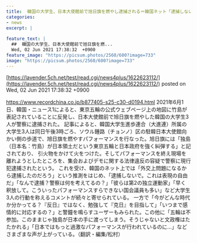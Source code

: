 ```yaml
---
title:  韓国の大学生、日本大使館前で旭日旗を燃やし逮捕される＝韓国ネット「逮捕しないで。これは表現の自由だ」  
categories:
- news
excerpt: |
  
feature_text: |
  ##  韓国の大学生、日本大使館前で旭日旗を燃...
  Wed, 02 Jun 2021 17:38:32  +0900
feature_image: "https://picsum.photos/2560/600?image=733"
image: "https://picsum.photos/2560/600?image=733"
---
```


[https://lavender.5ch.net/test/read.cgi/news4plus/1622623112/](https://lavender.5ch.net/test/read.cgi/news4plus/1622623112/)
posted on Wed, 02 Jun 2021 17:38:32  +0900

<!--more-->

https://www.recordchina.co.jp/b877405-s25-c30-d0194.html 2021年6月1日、韓国・ニュース1によると、東京五輪の公式ウェブページ上の地図に竹島が表記されていることに反発し、日本大使館前で旭日旗を燃やした韓国の大学生3人が警察に逮捕された。 記事によると、韓国大学生進歩連合（大進連）所属の大学生3人は同日午後3時ごろ、ソウル鍾路（チョンノ）区の駐韓日本大使館向かい側の歩道で、旭日旗を燃やすパフォーマンスを行なった。旭日旗には「独島（日本名：竹島）が日本領土だという東京五輪と日本政府を強く糾弾する」と記されており、 引火物をかけて火をつけた。そしてパフォーマンスを終え現場を離れようとしたところを、集会およびデモに関する法律違反の容疑で警察に現行犯逮捕されたという。 これを受け、韓国のネット上では「外交上問題になるから逮捕したのだろう」という推測をはじめ、「逮捕しないで。これは表現の自由だ」「なんで逮捕？警察は何を考えてるの？」「彼らは第2の独立運動家」「早く釈放して。こういったパフォーマンスすらできない国会議員も多い」など大学生3人の行動を称えるコメントが続々と寄せられている。 一方で「今がどんな時代か分かってる？『反日』ではなく、勉強して『克日』を目指して」「いつまで感情的に対応するの？」と警鐘を鳴らすユーザーもみられた。この他に「五輪は不参加。このままじゃ独島が日本の手に渡ってしまう。そうじゃないと文政権はたたかれる」「日本ではもっと過激なパフォーマンスが行われているのに…」などさまざまな声が上がっている。（翻訳・編集/松村）
